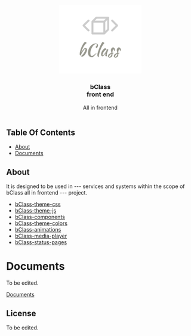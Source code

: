 <p align="center">
  <a href="#">
    <img src="https://raw.githubusercontent.com/EW-EndWall/bClass-front-end/22da794900e40efc8e13818d68eed62e2c62f8ea/logos/bClass.svg" alt="Logo" width="220" height="auto">
  </a>

  <h3 align="center">bClass<br/>front end</h3>

  <p align="center">
    All in frontend
    <br/>
    <br/>
  </p>
</p>

## Table Of Contents

- [About](#about)
- [Documents](#documents)

## About

It is designed to be used in --- services and systems within the scope of bClass all in frontend --- project.

- [bClass-theme-css](https://github.com/EW-EndWall/bClass-theme-css)
- [bClass-theme-js](https://github.com/EW-EndWall/bClass-theme-js)
- [bClass-components](https://github.com/EW-EndWall/bClass-components)
- [bClass-theme-colors](https://github.com/EW-EndWall/bClass-theme-colors)
- [bClass-animations](https://github.com/EW-EndWall/bClass-animations)
- [bClass-media-player](https://github.com/EW-EndWall/bClass-media-player)
- [bClass-status-pages](https://github.com/EW-EndWall/bClass-status-pages)

# Documents

To be edited.

[Documents](./docs/README.md)

## License

To be edited.
